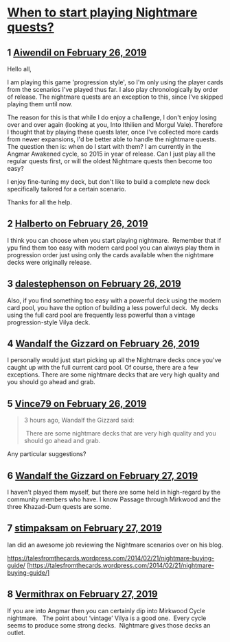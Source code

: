 # [When to start playing Nightmare quests?](https://community.fantasyflightgames.com/topic/291478-when-to-start-playing-nightmare-quests/)

## 1 [Aiwendil on February 26, 2019](https://community.fantasyflightgames.com/topic/291478-when-to-start-playing-nightmare-quests/?do=findComment&comment=3634271)

Hello all,

I am playing this game 'progression style', so I'm only using the player cards from the scenarios I've played thus far. I also play chronologically by order of release. The nightmare quests are an exception to this, since I've skipped playing them until now.

The reason for this is that while I do enjoy a challenge, I don't enjoy losing over and over again (looking at you, Into Ithilien and Morgul Vale). Therefore I thought that by playing these quests later, once I've collected more cards from newer expansions, I'd be better able to handle the nightmare quests. The question then is: when do I start with them? I am currently in the Angmar Awakened cycle, so 2015 in year of release. Can I just play all the regular quests first, or will the oldest Nightmare quests then become too easy?

I enjoy fine-tuning my deck, but don't like to build a complete new deck specifically tailored for a certain scenario.

Thanks for all the help.

## 2 [Halberto on February 26, 2019](https://community.fantasyflightgames.com/topic/291478-when-to-start-playing-nightmare-quests/?do=findComment&comment=3634304)

I think you can choose when you start playing nightmare.  Remember that if ypu find them too easy with modern card pool you can always play them in progression order just using only the cards available when the nightmare decks were originally release. 

## 3 [dalestephenson on February 26, 2019](https://community.fantasyflightgames.com/topic/291478-when-to-start-playing-nightmare-quests/?do=findComment&comment=3634441)

Also, if you find something too easy with a powerful deck using the modern card pool, you have the option of building a less powerful deck.  My decks using the full card pool are frequently less powerful than a vintage progression-style Vilya deck.

## 4 [Wandalf the Gizzard on February 26, 2019](https://community.fantasyflightgames.com/topic/291478-when-to-start-playing-nightmare-quests/?do=findComment&comment=3634481)

I personally would just start picking up all the Nightmare decks once you've caught up with the full current card pool. Of course, there are a few exceptions. There are some nightmare decks that are very high quality and you should go ahead and grab.

## 5 [Vince79 on February 26, 2019](https://community.fantasyflightgames.com/topic/291478-when-to-start-playing-nightmare-quests/?do=findComment&comment=3634717)

> 3 hours ago, Wandalf the Gizzard said:
> 
>  There are some nightmare decks that are very high quality and you should go ahead and grab.

Any particular suggestions?

## 6 [Wandalf the Gizzard on February 27, 2019](https://community.fantasyflightgames.com/topic/291478-when-to-start-playing-nightmare-quests/?do=findComment&comment=3635000)

I haven't played them myself, but there are some held in high-regard by the community members who have. I know Passage through Mirkwood and the three Khazad-Dum quests are some.

## 7 [stimpaksam on February 27, 2019](https://community.fantasyflightgames.com/topic/291478-when-to-start-playing-nightmare-quests/?do=findComment&comment=3635012)

Ian did an awesome job reviewing the Nightmare scenarios over on his blog.

https://talesfromthecards.wordpress.com/2014/02/21/nightmare-buying-guide/ [https://talesfromthecards.wordpress.com/2014/02/21/nightmare-buying-guide/]

## 8 [Vermithrax on February 27, 2019](https://community.fantasyflightgames.com/topic/291478-when-to-start-playing-nightmare-quests/?do=findComment&comment=3635094)

If you are into Angmar then you can certainly dip into Mirkwood Cycle nightmare.   The point about ‘vintage’ Vilya is a good one.  Every cycle seems to produce some strong decks.  Nightmare gives those decks an outlet.


